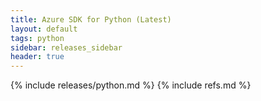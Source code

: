 ```yaml
---
title: Azure SDK for Python (Latest)
layout: default
tags: python
sidebar: releases_sidebar
header: true
---
```

{% include releases/python.md %}
{% include refs.md %}
